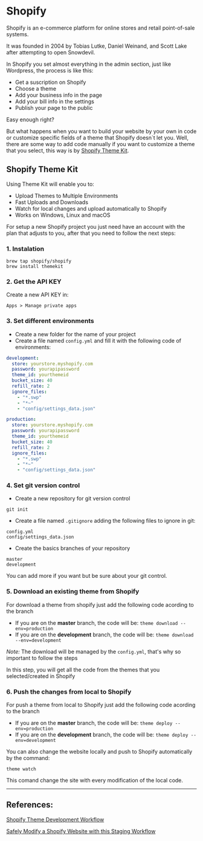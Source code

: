 # Shopify

Shopify is an e-commerce platform for online stores and retail point-of-sale systems.

It was founded in 2004 by Tobias Lutke, Daniel Weinand, and Scott Lake after attempting to open Snowdevil.

In Shopify you set almost everything in the admin section, just like Wordpress, the process is like this:

* Get a suscription on Shopify
* Choose a theme
* Add your business info in the page
* Add your bill info in the settings
* Publish your page to the public

Easy enough right?

But what happens when you want to build your website by your own in code or customize specific fields of a theme that Shopify doesn`t let you.
Well, there are some way to add code manually if you want to customize a theme that you select, this way is by [Shopify Theme Kit](https://shopify.github.io/themekit/).

## Shopify Theme Kit

Using Theme Kit will enable you to:

* Upload Themes to Multiple Environments
* Fast Uploads and Downloads
* Watch for local changes and upload automatically to Shopify
* Works on Windows, Linux and macOS

For setup a new Shopify project you just need have an account with the plan that adjusts to you, after that you need to follow the next steps:

### 1. Instalation

```
brew tap shopify/shopify
brew install themekit
```

### 2. Get the API KEY

Create a new API KEY in:

``` Apps > Manage private apps ```

### 3. Set different environments

* Create a new folder for the name of your project
* Create a file named `config.yml` and fill it with the following code of environments:

```yml
development:
  store: yourstore.myshopify.com
  password: yourapipassword
  theme_id: yourthemeid
  bucket_size: 40
  refill_rate: 2
  ignore_files:
    - "*.swp"
    - "*~"
    - "config/settings_data.json"

production:
  store: yourstore.myshopify.com
  password: yourapipassword
  theme_id: yourthemeid
  bucket_size: 40
  refill_rate: 2
  ignore_files:
    - "*.swp"
    - "*~"
    - "config/settings_data.json"
```

### 4. Set git version control

* Create a new repository for git version control

`git init`

* Create a file named `.gitignore` adding the following files to ignore in git:

```
config.yml
config/settings_data.json
```

* Create the basics branches of your repository

```
master
development
```

You can add more if you want but be sure about your git control.

### 5. Download an existing theme from Shopify

For download a theme from shopify just add the following code acording to the branch

* If you are on the **master** branch, the code will be: `theme download --env=production`
* If you are on the **development** branch, the code will be: `theme download --env=development`

_Note:_ The download will be managed by the `config.yml`, that's why so important to follow the steps

In this step, you will get all the code from the themes that you selected/created in Shopify

### 6. Push the changes from local to Shopify

For push a theme from local to Shopify just add the following code acording to the branch

* If you are on the **master** branch, the code will be: `theme deploy --env=production`
* If you are on the **development** branch, the code will be: `theme deploy --env=development`

You can also change the website locally and push to Shopify automatically by the command:

`theme watch`

This comand change the site with every modification of the local code.

---

## References:

[Shopify Theme Development Workflow](https://www.youtube.com/watch?v=1xWFsYmBoX0)

[Safely Modify a Shopify Website with this Staging Workflow](https://blog.fullstackdigital.com/safely-modify-a-shopify-website-with-this-staging-workflow-d8363e01f139)